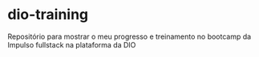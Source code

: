 # dio-training
Repositório para mostrar o meu progresso e treinamento no bootcamp da Impulso fullstack na plataforma da DIO

